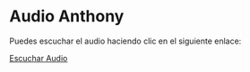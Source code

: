 # Audio Anthony

Puedes escuchar el audio haciendo clic en el siguiente enlace:

[Escuchar Audio](Proyecto1/Assets/AudioPracticaU2.mp3)

